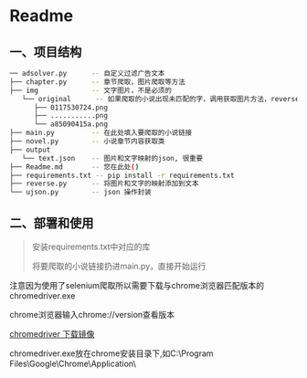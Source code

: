 # Readme

## 一、项目结构

```bash
── adsolver.py		-- 自定义过滤广告文本
├── chapter.py		-- 章节爬取，图片爬取等方法
├── img				-- 文字图片，不是必须的
   └── original		 -- 如果爬取的小说出现未匹配的字，调用获取图片方法，reverse.py将图片添加映射json，手动识别图片修改texts.json内容
      ├── 0117530724.png
      ├── ...........png
      └── a85090415a.png
├── main.py			-- 在此处填入要爬取的小说链接
├── novel.py		-- 小说章节内容获取类
├── output
   └── text.json	-- 图片和文字映射的json, 很重要
├── Readme.md		-- 您在此处()
├── requirements.txt -- pip install -r requirements.txt
├── reverse.py		-- 将图片和文字的映射添加到文本
└── ujson.py		-- json 操作封装
```

## 二、部署和使用

> 安装requirements.txt中对应的库
>
> 将要爬取的小说链接扔进main.py，直接开始运行

注意因为使用了selenium爬取所以需要下载与chrome浏览器匹配版本的chromedriver.exe

chrome浏览器输入chrome://version查看版本

[chromedriver 下载镜像](https://registry.npmmirror.com/binary.html?path=chromedriver/)

chromedriver.exe放在chrome安装目录下,如C:\Program Files\Google\Chrome\Application\

​     



